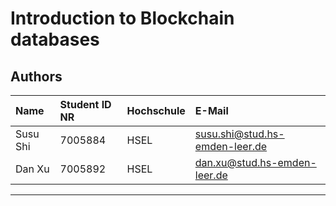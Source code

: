 # Introduction to Blockchain databases

## Authors

| Name                | Student ID NR | Hochschule       | E-Mail                                  |
|:--------------------|:--------------|:-----------------|:----------------------------------------|
| Susu Shi            | 7005884       | HSEL             | susu.shi@stud.hs-emden-leer.de          |
| Dan Xu              | 7005892       | HSEL             | dan.xu@stud.hs-emden-leer.de            |

***
